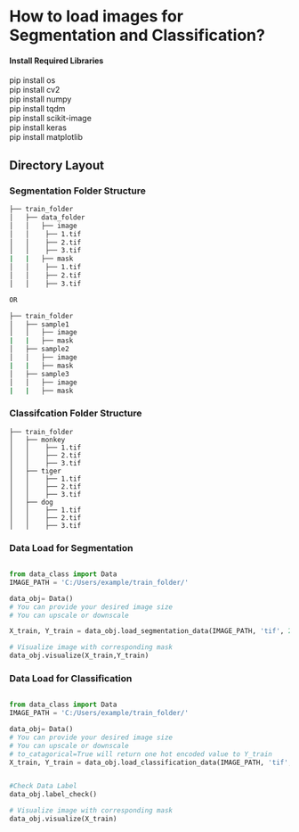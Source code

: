 # How to load images for Segmentation and Classification?

#### Install Required Libraries 
pip install os\
pip install cv2\
pip install numpy\
pip install tqdm\
pip install scikit-image\
pip install keras\
pip install matplotlib

## Directory Layout
### Segmentation Folder Structure

```bash
├── train_folder
│   ├── data_folder
│   │   ├── image
│   │    ├── 1.tif
│   │    ├── 2.tif
│   │    ├── 3.tif
|   |   ├── mask
│   │    ├── 1.tif
│   │    ├── 2.tif
│   │    ├── 3.tif

OR

├── train_folder
│   ├── sample1
│   │   ├── image
|   |   ├── mask
│   ├── sample2
│   │   ├── image
|   |   ├── mask
│   ├── sample3
│   │   ├── image
|   |   ├── mask

```
### Classifcation Folder Structure 
```
├── train_folder
│   ├── monkey
│   │    ├── 1.tif
│   │    ├── 2.tif
│   │    ├── 3.tif
│   ├── tiger
│   │    ├── 1.tif
│   │    ├── 2.tif
│   │    ├── 3.tif
│   ├── dog
│   │    ├── 1.tif
│   │    ├── 2.tif
│   │    ├── 3.tif
```

### Data Load for Segmentation
```python

from data_class import Data
IMAGE_PATH = 'C:/Users/example/train_folder/'

data_obj= Data()
# You can provide your desired image size
# You can upscale or downscale

X_train, Y_train = data_obj.load_segmentation_data(IMAGE_PATH, 'tif', 256, 256)

# Visualize image with corresponding mask
data_obj.visualize(X_train,Y_train)

```
### Data Load for Classification 

```python

from data_class import Data
IMAGE_PATH = 'C:/Users/example/train_folder/'

data_obj= Data()
# You can provide your desired image size
# You can upscale or downscale
# to_catagorical=True will return one hot encoded value to Y_train
X_train, Y_train = data_obj.load_classification_data(IMAGE_PATH, 'tif', 256, 256, to_cat=True)


#Check Data Label
data_obj.label_check()

# Visualize image with corresponding mask
data_obj.visualize(X_train)

```



